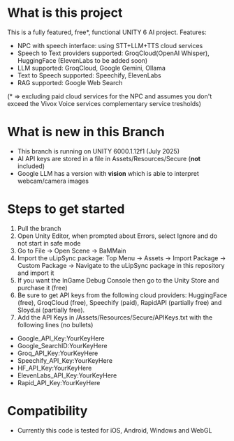 What is this project
====================
This is a fully featured, free*, functional UNITY 6 AI project. Features:
* NPC with speech interface: using STT+LLM+TTS cloud services
* Speech to Text providers supported: GroqCloud(OpenAI Whisper), HuggingFace (ElevenLabs to be added soon)
* LLM supported: GroqCloud, Google Gemini, Ollama
* Text to Speech supported: Speechify, ElevenLabs
* RAG supported: Google Web Search

(* => excluding paid cloud services for the NPC and assumes you don't exceed the Vivox Voice services complementary service tresholds)

What is new in this Branch
==========================
* This branch is running on UNITY 6000.1.12f1 (July 2025)
* AI API keys are stored in a file in Assets/Resources/Secure (<b>not</b> included)
* Google LLM has a version with <b>vision</b> which is able to interpret webcam/camera images


Steps to get started
====================
1. Pull the branch
2. Open Unity Editor, when prompted about Errors, select Ignore and do not start in safe mode
3. Go to File -> Open Scene -> BaMMain 
4. Import the uLipSync package: Top Menu -> Assets -> Import Package -> Custom Package -> Navigate to the uLipSync package in this repository and import it
5. If you want the InGame Debug Console then go to the Unity Store and purchase it (free)
6. Be sure to get API keys from the following cloud providers: HuggingFace (free), GroqCloud (free), Speechify (paid), RapidAPI (partially free) and Sloyd.ai (partially free).
7. Add the API Keys in /Assets/Resources/Secure/APIKeys.txt with the following lines (no bullets)
* Google_API_Key:YourKeyHere
* Google_SearchID:YourKeyHere
* Groq_API_Key:YourKeyHere
* Speechify_API_Key:YourKeyHere
* HF_API_Key:YourKeyHere
* ElevenLabs_API_Key:YourKeyHere
* Rapid_API_Key:YourKeyHere


Compatibility
=============
* Currently this code is tested for iOS, Android, Windows and WebGL

